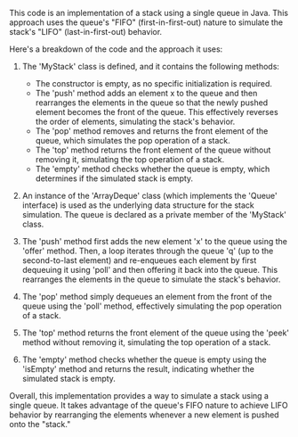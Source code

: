 ​This code is an implementation of a stack using a single queue in Java. This approach uses the queue's "FIFO" (first-in-first-out) nature to simulate the stack's 
"LIFO" (last-in-first-out) behavior.

Here's a breakdown of the code and the approach it uses:

1. The 'MyStack' class is defined, and it contains the following methods:
   - The constructor is empty, as no specific initialization is required.
   - The 'push' method adds an element x to the queue and then rearranges the elements in the queue so that the newly pushed element becomes the front of the 
      queue. This effectively reverses the order of elements, simulating the stack's behavior.
   - The 'pop' method removes and returns the front element of the queue, which simulates the pop operation of a stack.
   - The 'top' method returns the front element of the queue without removing it, simulating the top operation of a stack.
   - The 'empty' method checks whether the queue is empty, which determines if the simulated stack is empty.

2. An instance of the 'ArrayDeque' class (which implements the 'Queue' interface) is used as the underlying data structure for the stack simulation. The queue is 
    declared as a private member of the 'MyStack' class.

3. The 'push' method first adds the new element 'x' to the queue using the 'offer' method. Then, a loop iterates through the queue 'q' (up to the second-to-last 
    element) and re-enqueues each element by first dequeuing it using 'poll' and then offering it back into the queue. This rearranges the elements in the queue to 
    simulate the stack's behavior.

4. The 'pop' method simply dequeues an element from the front of the queue using the 'poll' method, effectively simulating the pop operation of a stack.

5. The 'top' method returns the front element of the queue using the 'peek' method without removing it, simulating the top operation of a stack.

6. The 'empty' method checks whether the queue is empty using the 'isEmpty' method and returns the result, indicating whether the simulated stack is empty.


Overall, this implementation provides a way to simulate a stack using a single queue. It takes advantage of the queue's FIFO nature to achieve LIFO behavior by 
rearranging the elements whenever a new element is pushed onto the "stack."
